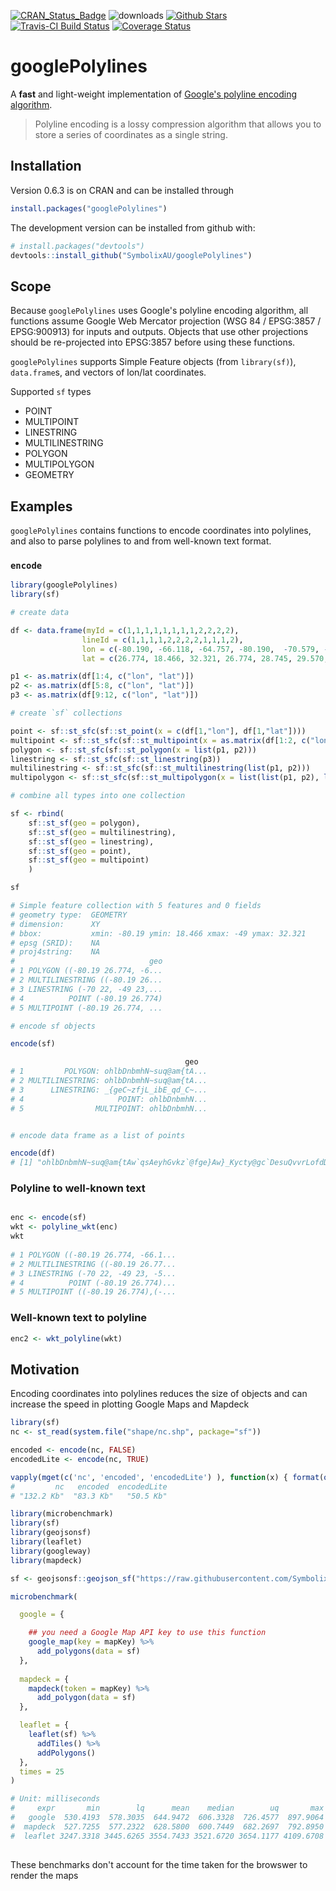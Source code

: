 
[![CRAN_Status_Badge](http://www.r-pkg.org/badges/version/googlePolylines)](https://CRAN.R-project.org/package=googlePolylines)
![downloads](http://cranlogs.r-pkg.org/badges/grand-total/googlePolylines)
[![Github Stars](https://img.shields.io/github/stars/SymbolixAU/googlePolylines.svg?style=social&label=Github)](https://github.com/SymbolixAU/googlePolylines)
[![Travis-CI Build Status](https://travis-ci.org/SymbolixAU/googlePolylines.svg?branch=master)](https://travis-ci.org/SymbolixAU/googlePolylines)
[![Coverage Status](https://img.shields.io/codecov/c/github/SymbolixAU/googlePolylines/master.svg)](https://codecov.io/github/SymbolixAU/googlePolylines?branch=master)


# googlePolylines

A **fast** and light-weight implementation of [Google's polyline encoding algorithm](https://developers.google.com/maps/documentation/utilities/polylinealgorithm). 


> Polyline encoding is a lossy compression algorithm that allows you to store a series of coordinates as a single string. 


## Installation

Version 0.6.3 is on CRAN and can be installed through

```r
install.packages("googlePolylines")
```

The development version can be installed from github with:

```r
# install.packages("devtools")
devtools::install_github("SymbolixAU/googlePolylines")
```

## Scope

Because `googlePolylines` uses Google's polyline encoding algorithm, all functions assume Google Web Mercator projection (WSG 84 / EPSG:3857 / EPSG:900913) for inputs and outputs. Objects that use other projections should be re-projected into EPSG:3857 before using these functions.

`googlePolylines` supports Simple Feature objects (from `library(sf)`), `data.frame`s, and vectors of lon/lat coordinates.

Supported `sf` types 

- POINT
- MULTIPOINT
- LINESTRING
- MULTILINESTRING
- POLYGON
- MULTIPOLYGON
- GEOMETRY

## Examples

`googlePolylines` contains functions to encode coordinates into polylines, and also to parse polylines to and from well-known text format.

### `encode`

```r
library(googlePolylines)
library(sf)

# create data

df <- data.frame(myId = c(1,1,1,1,1,1,1,1,2,2,2,2),
				lineId = c(1,1,1,1,2,2,2,2,1,1,1,2),
				lon = c(-80.190, -66.118, -64.757, -80.190,  -70.579, -67.514, -66.668, -70.579, -70, -49, -51, -70),
				lat = c(26.774, 18.466, 32.321, 26.774, 28.745, 29.570, 27.339, 28.745, 22, 23, 22, 22))

p1 <- as.matrix(df[1:4, c("lon", "lat")])
p2 <- as.matrix(df[5:8, c("lon", "lat")])
p3 <- as.matrix(df[9:12, c("lon", "lat")])

# create `sf` collections

point <- sf::st_sfc(sf::st_point(x = c(df[1,"lon"], df[1,"lat"])))
multipoint <- sf::st_sfc(sf::st_multipoint(x = as.matrix(df[1:2, c("lon", "lat")])))
polygon <- sf::st_sfc(sf::st_polygon(x = list(p1, p2)))
linestring <- sf::st_sfc(sf::st_linestring(p3))
multilinestring <- sf::st_sfc(sf::st_multilinestring(list(p1, p2)))
multipolygon <- sf::st_sfc(sf::st_multipolygon(x = list(list(p1, p2), list(p3))))

# combine all types into one collection

sf <- rbind(
	sf::st_sf(geo = polygon),
	sf::st_sf(geo = multilinestring),
	sf::st_sf(geo = linestring),
	sf::st_sf(geo = point),
	sf::st_sf(geo = multipoint)
	)

sf

# Simple feature collection with 5 features and 0 fields
# geometry type:  GEOMETRY
# dimension:      XY
# bbox:           xmin: -80.19 ymin: 18.466 xmax: -49 ymax: 32.321
# epsg (SRID):    NA
# proj4string:    NA
#                              geo
# 1 POLYGON ((-80.19 26.774, -6...
# 2 MULTILINESTRING ((-80.19 26...
# 3 LINESTRING (-70 22, -49 23,...
# 4          POINT (-80.19 26.774)
# 5 MULTIPOINT (-80.19 26.774, ...

# encode sf objects

encode(sf)

                                       geo
# 1         POLYGON: ohlbDnbmhN~suq@am{tA...
# 2 MULTILINESTRING: ohlbDnbmhN~suq@am{tA...
# 3      LINESTRING: _{geC~zfjL_ibE_qd_C~...
# 4                     POINT: ohlbDnbmhN...
# 5                MULTIPOINT: ohlbDnbmhN...


# encode data frame as a list of points

encode(df)
# [1] "ohlbDnbmhN~suq@am{tAw`qsAeyhGvkz`@fge}Aw}_Kycty@gc`DesuQvvrLofdDorqGtzzVfkdh@uapB_ibE_qd_C~hbE~reK?~|}rB"


```

### Polyline to well-known text

```r

enc <- encode(sf)
wkt <- polyline_wkt(enc)
wkt
                                                                                                                                       geo
# 1 POLYGON ((-80.19 26.774, -66.1...
# 2 MULTILINESTRING ((-80.19 26.77...
# 3 LINESTRING (-70 22, -49 23, -5...
# 4          POINT (-80.19 26.774)...
# 5 MULTIPOINT ((-80.19 26.774),(-...
```

### Well-known text to polyline

```r
enc2 <- wkt_polyline(wkt)
```


## Motivation

Encoding coordinates into polylines reduces the size of objects and can increase the speed in plotting Google Maps and Mapdeck


```r
library(sf)
nc <- st_read(system.file("shape/nc.shp", package="sf"))

encoded <- encode(nc, FALSE)
encodedLite <- encode(nc, TRUE)

vapply(mget(c('nc', 'encoded', 'encodedLite') ), function(x) { format(object.size(x), units = "Kb") }, '')
#         nc   encoded  encodedLite 
# "132.2 Kb"  "83.3 Kb"   "50.5 Kb"
```

```r
library(microbenchmark)
library(sf)
library(geojsonsf)
library(leaflet)
library(googleway)
library(mapdeck)

sf <- geojsonsf::geojson_sf("https://raw.githubusercontent.com/SymbolixAU/data/master/geojson/SA1_2016_VIC.json")

microbenchmark(

  google = {

    ## you need a Google Map API key to use this function
    google_map(key = mapKey) %>%
      add_polygons(data = sf)
  },
  
  mapdeck = {
    mapdeck(token = mapKey) %>%
      add_polygon(data = sf)
  },

  leaflet = {
    leaflet(sf) %>%
      addTiles() %>%
      addPolygons()
  },
  times = 25
)

# Unit: milliseconds
#     expr       min        lq      mean    median        uq       max neval
#   google  530.4193  578.3035  644.9472  606.3328  726.4577  897.9064    25
#  mapdeck  527.7255  577.2322  628.5800  600.7449  682.2697  792.8950    25
#  leaflet 3247.3318 3445.6265 3554.7433 3521.6720 3654.1177 4109.6708    25
 
```
These benchmarks don't account for the time taken for the browswer to render the maps

